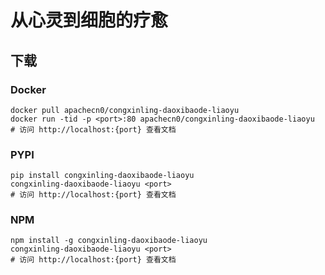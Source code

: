 # 从心灵到细胞的疗愈

## 下载

### Docker

```
docker pull apachecn0/congxinling-daoxibaode-liaoyu
docker run -tid -p <port>:80 apachecn0/congxinling-daoxibaode-liaoyu
# 访问 http://localhost:{port} 查看文档
```

### PYPI

```
pip install congxinling-daoxibaode-liaoyu
congxinling-daoxibaode-liaoyu <port>
# 访问 http://localhost:{port} 查看文档
```

### NPM

```
npm install -g congxinling-daoxibaode-liaoyu
congxinling-daoxibaode-liaoyu <port>
# 访问 http://localhost:{port} 查看文档
```